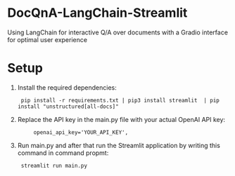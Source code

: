 # DocQnA-LangChain-Streamlit
Using LangChain for interactive Q/A over documents with a Gradio interface for optimal user experience
# Setup
1. Install the required dependencies:

        pip install -r requirements.txt | pip3 install streamlit  | pip install "unstructured[all-docs]"

3. Replace the API key in the main.py file with your actual OpenAI API key:

            openai_api_key='YOUR_API_KEY',

4. Run main.py and after that run the Streamlit application by writing this command in command propmt:

        streamlit run main.py


